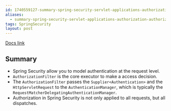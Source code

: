 ```yaml
---
id: 1740559127-summary-spring-security-servlet-applications-authorization-authorize-http-requests
aliases:
  - summary-spring-security-servlet-applications-authorization-authorize-http-requests
tags: SpringSecurity
layout: post
---
```


[Docs link](https://docs.spring.io/spring-security/reference/servlet/authorization/authorize-http-requests.html)

## Summary

- Spring Security allow you to model authentication at the request level.
- `AuthorizationFilter` is the core executor to make a access decision.
- The `AuthorizationFilter` passes the `Supplier<Authentication>` and the `HttpServletRequest` to the `AuthenticationManager`, which is typically the `RequestMatcherDelegatingAuthenticationManager`.
- Authorization in Spring Security is not only applied to all requests, but all dispatches.
